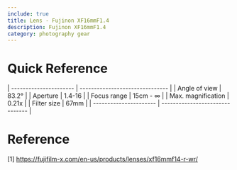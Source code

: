 ```yaml
---
include: true
title: Lens - Fujinon XF16mmF1.4 
description: Fujinon XF16mmF1.4
category: photography gear
---
```


# Quick Reference

| ---------------------- | ------------------------------- |
| Angle of view	         | 83.2°                           |
| Aperture	             | 1.4-16                          |
| Focus range	           | 15cm - ∞                        |
| Max. magnification     | 0.21x                           |
| Filter size	           | 67mm                            |
| ---------------------- | ------------------------------- |


# Reference

[1] https://fujifilm-x.com/en-us/products/lenses/xf16mmf14-r-wr/
